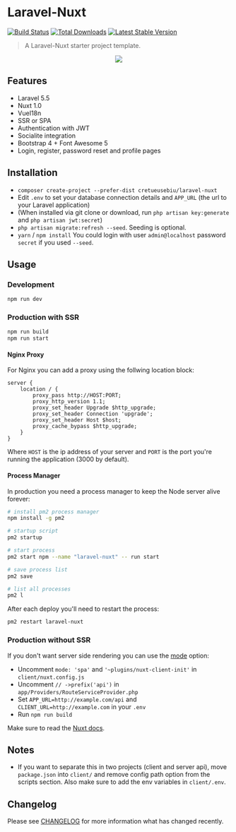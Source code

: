 # Laravel-Nuxt

<a href="https://travis-ci.org/cretueusebiu/laravel-nuxt"><img src="https://travis-ci.org/cretueusebiu/laravel-nuxt.svg?branch=master" alt="Build Status"></a>
<a href="https://packagist.org/packages/cretueusebiu/laravel-nuxt"><img src="https://poser.pugx.org/cretueusebiu/laravel-nuxt/d/total.svg" alt="Total Downloads"></a>
<a href="https://packagist.org/packages/cretueusebiu/laravel-nuxt"><img src="https://poser.pugx.org/cretueusebiu/laravel-nuxt/v/stable.svg" alt="Latest Stable Version"></a>

> A Laravel-Nuxt starter project template.

<p align="center">
<img src="https://i.imgur.com/NHFTsGt.png">
</p>

## Features

- Laravel 5.5
- Nuxt 1.0
- VueI18n
- SSR or SPA 
- Authentication with JWT
- Socialite integration
- Bootstrap 4 + Font Awesome 5
- Login, register, password reset and profile pages

## Installation

- `composer create-project --prefer-dist cretueusebiu/laravel-nuxt`
- Edit `.env` to set your database connection details and `APP_URL` (the url to your Laravel application)
- (When installed via git clone or download, run `php artisan key:generate` and `php artisan jwt:secret`)
- `php artisan migrate:refresh --seed`. Seeding is optional.
- `yarn` / `npm install`
You could login with user `admin@localhost` password `secret` if you used `--seed`.

## Usage

### Development

```bash
npm run dev
```

### Production with SSR

```bash
npm run build
npm run start
```

#### Nginx Proxy

For Nginx you can add a proxy using the follwing location block:

```
server {
    location / {
        proxy_pass http://HOST:PORT;
        proxy_http_version 1.1;
        proxy_set_header Upgrade $http_upgrade;
        proxy_set_header Connection 'upgrade';
        proxy_set_header Host $host;
        proxy_cache_bypass $http_upgrade;
    }
}
```

Where `HOST` is the ip address of your server and `PORT` is the port you're running the application (3000 by default).

#### Process Manager

In production you need a process manager to keep the Node server alive forever:

```bash
# install pm2 process manager
npm install -g pm2

# startup script
pm2 startup

# start process
pm2 start npm --name "laravel-nuxt" -- run start

# save process list
pm2 save

# list all processes
pm2 l
```

After each deploy you'll need to restart the process:

```bash
pm2 restart laravel-nuxt 
```

### Production without SSR

If you don't want server side rendering you can use the [mode](https://nuxtjs.org/api/configuration-mode#the-mode-property) option:

- Uncomment `mode: 'spa'` and `'~plugins/nuxt-client-init'` in `client/nuxt.config.js` 
- Uncomment `// ->prefix('api')` in `app/Providers/RouteServiceProvider.php` 
- Set `APP_URL=http://example.com/api` and `CLIENT_URL=http://example.com` in your `.env`
- Run `npm run build`

Make sure to read the [Nuxt docs](https://nuxtjs.org/).

## Notes

- If you want to separate this in two projects (client and server api), move `package.json` into `client/` and remove config path option from the scripts section. Also make sure to add the env variables in `client/.env`.

## Changelog

Please see [CHANGELOG](CHANGELOG.md) for more information what has changed recently.

